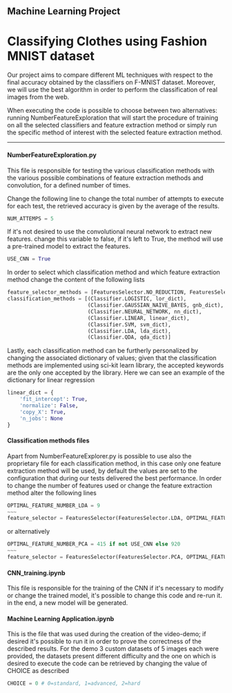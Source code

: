 ## Machine Learning Project
# Classifying Clothes using Fashion MNIST dataset

Our project aims to compare different ML techniques with respect to the final accuracy obtained by the classifiers on F-MNIST dataset. Moreover, we will use the best algorithm in order to perform the classification of real images from the web.


When executing the code is possible to choose between two alternatives: running NumberFeatureExploration that will start the procedure of training on all the selected classifiers and feature extraction method or simply run the specific method of interest with the selected feature extraction method.

---

#### NumberFeatureExploration.py

This file is responsible for testing the various classification methods with the various possible combinations of feature extraction methods and convolution, for a defined number of times.

Change the following line to change the total number of attempts to execute for each test, the retrieved accuracy is given by the average of the results.
```python
NUM_ATTEMPS = 5
```

If it's not desired to use the convolutional neural network to extract new features. change this variable to false, if it's left to True, the method will use a pre-trained model to extract the features.
```python
USE_CNN = True
```

In order to select which classification method and which feature extraction method change the content of the following lists
```python
feature_selector_methods = [FeaturesSelector.NO_REDUCTION, FeaturesSelector.LDA, FeaturesSelector.PCA]
classification_methods = [(Classifier.LOGISTIC, lor_dict),
                          (Classifier.GAUSSIAN_NAIVE_BAYES, gnb_dict),
                          (Classifier.NEURAL_NETWORK, nn_dict),
                          (Classifier.LINEAR, linear_dict),
                          (Classifier.SVM, svm_dict),
                          (Classifier.LDA, lda_dict),
                          (Classifier.QDA, qda_dict)]
```

Lastly, each classification method can be furtherly personalized by changing the associated dictionary of values; given that the classification methods are implemented using sci-kit learn library, the accepted keywords are the only one accepted by the library.
Here we can see an example of the dictionary for linear regression
```python
linear_dict = {
    'fit_intercept': True,
    'normalize': False,
    'copy_X': True,
    'n_jobs': None
}
```

#### Classification methods files

Apart from NumberFeatureExplorer.py is possible to use also the proprietary file for each classification method, in this case only one feature extraction method will be used, by default the values are set to the configuration that during our tests delivered the best performance.
In order to change the number of features used or change the feature extraction method alter the following lines
```python
OPTIMAL_FEATURE_NUMBER_LDA = 9
~~~
feature_selector = FeaturesSelector(FeaturesSelector.LDA, OPTIMAL_FEATURE_NUMBER_LDA)
```
or alternatively
```python
OPTIMAL_FEATURE_NUMBER_PCA = 415 if not USE_CNN else 920
~~~
feature_selector = FeaturesSelector(FeaturesSelector.PCA, OPTIMAL_FEATURE_NUMBER_PCA)
```

#### CNN_training.ipynb

This file is responsible for the training of the CNN if it's necessary to modify or change the trained model, it's possible to change this code and re-run it. in the end, a new model will be generated.

#### Machine Learning Application.ipynb

This is the file that was used during the creation of the video-demo; if desired it's possible to run it in order to prove the correctness of the described results.
For the demo 3 custom datasets of 5 images each were provided, the datasets present different difficulty and the one on which is desired to execute the code can be retrieved by changing the value of CHOICE as described
```python
CHOICE = 0 # 0=standard, 1=advanced, 2=hard
```

